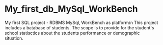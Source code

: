 # My_first_db_MySql_WorkBench
My first SQL project - RDBMS MySql, WorkBench as platform/n
This project includes a batabase of students. The scope is to provide for the student's school statisctics about the students performance or demographic situation.
